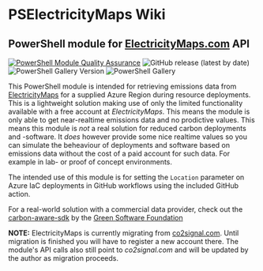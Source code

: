 PSElectricityMaps Wiki
======================

PowerShell module for [ElectricityMaps.com](https://www.ElectricityMaps.com/) API
-------------------------------------------------------------------

[![PowerShell Module Quality Assurance](https://github.com/cloudyspells/PSElectricityMaps/actions/workflows/qa.yml/badge.svg)](https://github.com/cloudyspells/PSElectricityMaps/actions/workflows/qa.yml)
![GitHub release (latest by date)](https://img.shields.io/github/v/release/cloudyspells/PSElectricityMaps)
![PowerShell Gallery Version](https://img.shields.io/powershellgallery/v/PSElectricityMaps)
![PowerShell Gallery](https://img.shields.io/powershellgallery/dt/PSElectricityMaps)

This PowerShell module is intended for retrieving emissions data from
[ElectricityMaps](https://www.ElectricityMaps.com/) for a supplied Azure Region during
resource deployments. This is a lightweight solution making use of only the
limited functionality available with a free account at _ElectricityMaps_. This means
the module is only able to get near-realtime emissions data and no prodictive
values. This means this module is _not_ a real solution for reduced carbon
deployments and -software. It _does_ however provide some nice realtime values
so you can simulate the beheaviour of deployments and software based on 
emissions data without the cost of a paid account for such data. For example in
lab- or proof of concept environments.

The intended use of this module is for setting the `Location` parameter
on Azure IaC deployments in GitHub workflows using the included GitHub
action.

For a real-world solution with a commercial data provider, check out
the [carbon-aware-sdk](https://github.com/Green-Software-Foundation/carbon-aware-sdk)
by the [Green Software Foundation](https://greensoftware.foundation/)

**NOTE:** ElectricityMaps is currently migrating from 
[co2signal.com](http://www.co2signal.com). Until migration is finished you will
have to register a new account there. The module's API calls also still point to
_co2signal.com_ and will be updated by the author as migration proceeds.